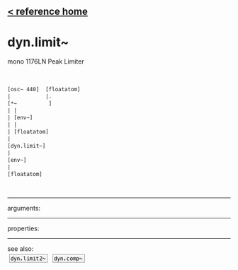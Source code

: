 [< reference home](ceammc_lib.html)
---

# dyn.limit~


mono 1176LN Peak Limiter

```


[osc~ 440]  [floatatom]
|           |.
[*~          ]
| |
| [env~]
| |
| [floatatom]
|
[dyn.limit~]
|
[env~]
|
[floatatom]

            
```

---
arguments:


---
properties:


---
see also:<br>
[![dyn.limit2~](img/object_dyn.limit2~.png)](dyn.limit2~.html)
[![dyn.comp~](img/object_dyn.comp~.png)](dyn.comp~.html)
